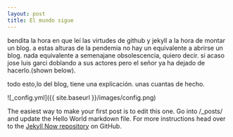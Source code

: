 ```yaml
---
layout: post
title: El mundo sigue
---
```


bendita la hora en que leí las virtudes de github y jekyll a la hora de montar un blog. a estas alturas de la pendemia no hay un equivalente a abrirse un blog. nada equivalente a semenajane obsolescencia, quiero decir. si acaso jose luis garci doblando a sus actores pero el señor ya ha dejado de hacerlo.(shown below).

todo esto,lo del blog, tiene una explicación. unas cuantas de hecho. 

![_config.yml]({{ site.baseurl }}/images/config.png)

The easiest way to make your first post is to edit this one. Go into /_posts/ and update the Hello World markdown file. For more instructions head over to the [Jekyll Now repository](https://github.com/barryclark/jekyll-now) on GitHub.
